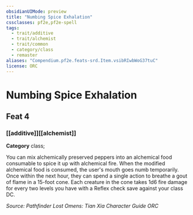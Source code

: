 ```yaml
---
obsidianUIMode: preview
title: "Numbing Spice Exhalation"
cssclasses: pf2e,pf2e-spell
tags:
  - trait/additive
  - trait/alchemist
  - trait/common
  - category/class
  - remaster
aliases: "Compendium.pf2e.feats-srd.Item.vsibRIwbWoG37tuC"
license: ORC
---
```

# Numbing Spice Exhalation
## Feat 4
### [[additive]][[alchemist]]

**Category** class; 




You can mix alchemically preserved peppers into an alchemical food consumable to spice it up with alchemical fire. When the modified alchemical food is consumed, the user's mouth goes numb temporarily. Once within the next hour, they can spend a single action to breathe a gout of flame in a 15-foot cone. Each creature in the cone takes 1d6 fire damage for every two levels you have with a Reflex check save against your class DC.

*Source: Pathfinder Lost Omens: Tian Xia Character Guide*
*ORC*